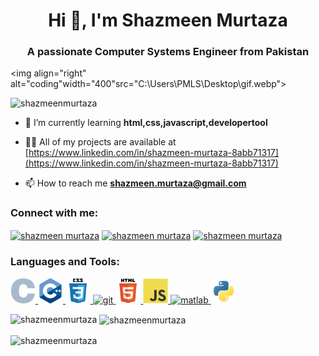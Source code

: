 <h1 align="center">Hi 👋, I'm Shazmeen Murtaza</h1>
<h3 align="center">A passionate Computer Systems Engineer from Pakistan</h3>

<img align="right" alt="coding"width="400"src="C:\Users\PMLS\Desktop\gif.webp">

<p align="left"> <img src="https://th.bing.com/th/id/OIP.zwJUihxJsHgUL9eQ2x-n4QHaEK?w=259&h=180&c=7&r=0&o=7&dpr=1.5&pid=1.7&rm=3" alt="shazmeenmurtaza" /> </p>

- 🌱 I’m currently learning **html,css,javascript,developertool**

- 👨‍💻 All of my projects are available at [https://www.linkedin.com/in/shazmeen-murtaza-8abb71317](https://www.linkedin.com/in/shazmeen-murtaza-8abb71317)

- 📫 How to reach me **shazmeen.murtaza@gmail.com**

<h3 align="left">Connect with me:</h3>
<p align="left">
<a href="https://linkedin.com/in/shazmeen murtaza" target="blank"><img align="center" src="https://raw.githubusercontent.com/rahuldkjain/github-profile-readme-generator/master/src/images/icons/Social/linked-in-alt.svg" alt="shazmeen murtaza" height="30" width="40" /></a>
<a href="https://fb.com/shazmeen murtaza" target="blank"><img align="center" src="https://raw.githubusercontent.com/rahuldkjain/github-profile-readme-generator/master/src/images/icons/Social/facebook.svg" alt="shazmeen murtaza" height="30" width="40" /></a>
<a href="https://instagram.com/shazmeen murtaza" target="blank"><img align="center" src="https://raw.githubusercontent.com/rahuldkjain/github-profile-readme-generator/master/src/images/icons/Social/instagram.svg" alt="shazmeen murtaza" height="30" width="40" /></a>
</p>

<h3 align="left">Languages and Tools:</h3>
<p align="left"> <a href="https://www.cprogramming.com/" target="_blank" rel="noreferrer"> <img src="https://raw.githubusercontent.com/devicons/devicon/master/icons/c/c-original.svg" alt="c" width="40" height="40"/> </a> <a href="https://www.w3schools.com/cpp/" target="_blank" rel="noreferrer"> <img src="https://raw.githubusercontent.com/devicons/devicon/master/icons/cplusplus/cplusplus-original.svg" alt="cplusplus" width="40" height="40"/> </a> <a href="https://www.w3schools.com/css/" target="_blank" rel="noreferrer"> <img src="https://raw.githubusercontent.com/devicons/devicon/master/icons/css3/css3-original-wordmark.svg" alt="css3" width="40" height="40"/> </a> <a href="https://git-scm.com/" target="_blank" rel="noreferrer"> <img src="https://www.vectorlogo.zone/logos/git-scm/git-scm-icon.svg" alt="git" width="40" height="40"/> </a> <a href="https://www.w3.org/html/" target="_blank" rel="noreferrer"> <img src="https://raw.githubusercontent.com/devicons/devicon/master/icons/html5/html5-original-wordmark.svg" alt="html5" width="40" height="40"/> </a> <a href="https://developer.mozilla.org/en-US/docs/Web/JavaScript" target="_blank" rel="noreferrer"> <img src="https://raw.githubusercontent.com/devicons/devicon/master/icons/javascript/javascript-original.svg" alt="javascript" width="40" height="40"/> </a> <a href="https://www.mathworks.com/" target="_blank" rel="noreferrer"> <img src="https://upload.wikimedia.org/wikipedia/commons/2/21/Matlab_Logo.png" alt="matlab" width="40" height="40"/> </a> <a href="https://www.python.org" target="_blank" rel="noreferrer"> <img src="https://raw.githubusercontent.com/devicons/devicon/master/icons/python/python-original.svg" alt="python" width="40" height="40"/> </a> </p>

<p><img align="left" src="https://github-readme-stats.vercel.app/api/top-langs?username=shazmeenmurtaza&show_icons=true&locale=en&layout=compact" alt="shazmeenmurtaza" /></p>

<p>&nbsp;<img align="center" src="https://github-readme-stats.vercel.app/api?username=shazmeenmurtaza&show_icons=true&locale=en" alt="shazmeenmurtaza" /></p>

<p><img align="center" src="https://github-readme-streak-stats.herokuapp.com/?user=shazmeenmurtaza&" alt="shazmeenmurtaza" /></p>

<!--
**shazmeenMurtaza/shazmeenmurtaza** is a ✨ _special_ ✨ repository because its `README.md` (this file) appears on your GitHub profile.

Here are some ideas to get you started:

- 🔭 I’m currently working on ...
- 🌱 I’m currently learning ...
- 👯 I’m looking to collaborate on ...
- 🤔 I’m looking for help with ...
- 💬 Ask me about ...
- 📫 How to reach me: ...
- 😄 Pronouns: ...
- ⚡ Fun fact: ...
-->
